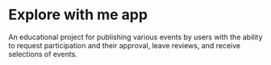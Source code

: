 # Explore with me app
An educational project for publishing various events by users with the ability to request participation and their approval, leave reviews, and receive selections of events.
